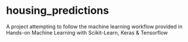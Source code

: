 # housing_predictions
A project attempting to follow the machine learning workflow provided in Hands-on Machine Learning with Scikit-Learn, Keras &amp; Tensorflow
